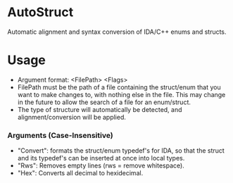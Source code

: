 # AutoStruct
Automatic alignment and syntax conversion of IDA/C++ enums and structs.

# Usage
- Argument format: &lt;FilePath&gt; &lt;Flags&gt;</br>
- FilePath must be the path of a file containing the struct/enum that you want to make changes to, with nothing else in the file. This may change in the future to allow the search of a file for an enum/struct.</br>
- The type of structure will automatically be detected, and alignment/conversion will be applied.</br>

### Arguments (Case-Insensitive)
- "Convert": formats the struct/enum typedef's for IDA, so that the struct and its typedef's can be inserted at once into local types.
- "Rws": Removes empty lines (rws = remove whitespace).
- "Hex": Converts all decimal to hexidecimal.

